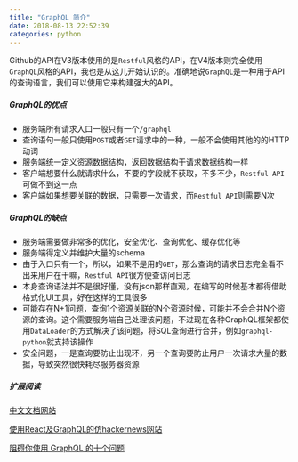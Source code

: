 ```yaml
---
title: "GraphQL 简介"
date: 2018-08-13 22:52:39
categories: python
---
```


Github的API在V3版本使用的是`Restful`风格的API，在V4版本则完全使用`GraphQL`风格的API，我也是从这儿开始认识的。准确地说`GraphQL`是一种用于API的查询语言，我们可以使用它来构建强大的API。

##### GraphQL的优点

- 服务端所有请求入口一般只有一个`/graphql`
- 查询语句一般只使用`POST`或者`GET`请求中的一种，一般不会使用其他的的HTTP动词
- 服务端统一定义资源数据结构，返回数据结构于请求数据结构一样
- 客户端想要什么就请求什么，不要的字段就不获取，不多不少，`Restful API`可做不到这一点
- 客户端如果想要关联的数据，只需要一次请求，而`Restful API`则需要N次

<!--more-->

##### GraphQL的缺点

- 服务端需要做非常多的优化，安全优化、查询优化、缓存优化等
- 服务端得定义并维护大量的schema
- 由于入口只有一个，所以，如果不是用的`GET`，那么查询的请求日志完全看不出来用户在干嘛，`Restful API`很方便查访问日志
- 本身查询语法并不是很好懂，没有json那样直观，在编写的时候基本都得借助格式化UI工具，好在这样的工具很多
- 可能存在N+1问题，查询1个资源关联的N个资源时候，可能并不会合并N个资源的查询。这个需要服务端自己处理该问题，不过现在各种GraphQL框架都使用`DataLoader`的方式解决了该问题，将SQL查询进行合并，例如`graphql-python`就支持该操作
- 安全问题，一是查询要防止出现环，另一个查询要防止用户一次请求大量的数据，导致突然很快耗尽服务器资源

##### 扩展阅读

[中文文档网站](http://graphql.cn/)

[使用React及GraphQL的仿hackernews网站](https://github.com/clintonwoo/hackernews-react-graphql)

[阻碍你使用 GraphQL 的十个问题](http://jerryzou.com/posts/10-questions-about-graphql/)

 